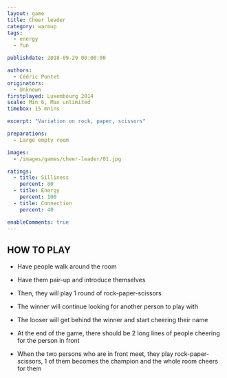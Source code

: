 ```yaml
---
layout: game
title: Cheer leader
category: warmup
tags:
  - energy
  - fun

publishdate: 2018-09-29 00:00:00

authors: 
  - Cédric Pontet
originators: 
  - Unknown
firstplayed: Luxembourg 2014
scale: Min 6, Max unlimited
timebox: 15 mnins

excerpt: "Variation on rock, paper, scissors"

preparations:
  - Large empty room

images:
  - /images/games/cheer-leader/01.jpg

ratings:
  - title: Silliness
    percent: 80
  - title: Energy
    percent: 100
  - title: Connection
    percent: 40

enableComments: true
---
```


## HOW TO PLAY

* Have people walk around the room
* Have them pair-up and introduce themselves
* Then, they will play 1 round of rock-paper-scissors
* The winner will continue looking for another person to play with
* The looser will get behind the winner and start cheering their name

* At the end of the game, there should be 2 long lines of people cheering for the person in front
* When the two persons who are in front meet, they play rock-paper-scissors, 1 of them becomes the champion and the whole room cheers for them
